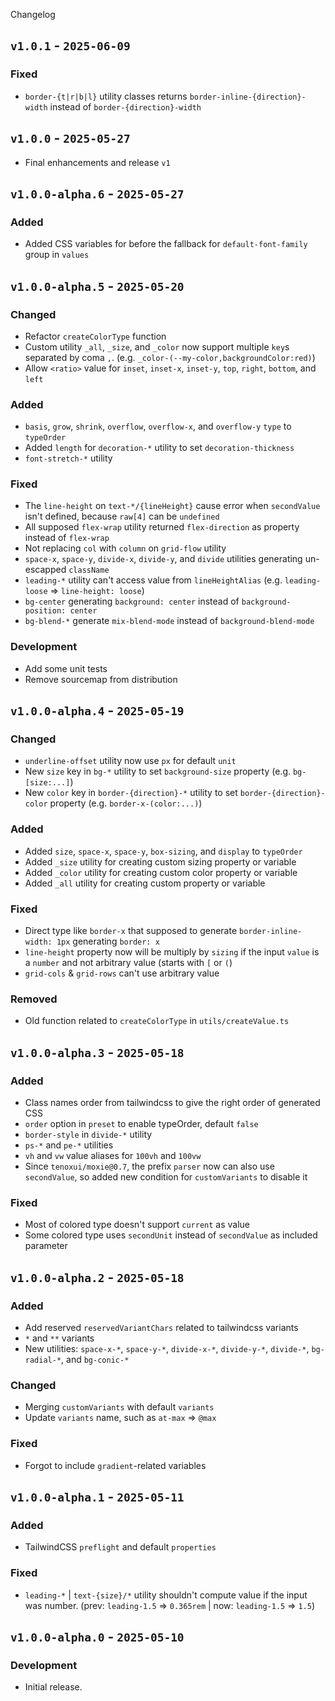 Changelog

## `v1.0.1` - `2025-06-09`

### Fixed

- `border-{t|r|b|l}` utility classes returns `border-inline-{direction}-width` instead of `border-{direction}-width`

## `v1.0.0` - `2025-05-27`

- Final enhancements and release `v1`

## `v1.0.0-alpha.6` - `2025-05-27`

### Added

- Added CSS variables for before the fallback for `default-font-family` group in `values`

## `v1.0.0-alpha.5` - `2025-05-20`

### Changed

- Refactor `createColorType` function
- Custom utility `_all`, `_size`, and `_color` now support multiple `key`s separated by coma `,`. (e.g. `_color-(--my-color,backgroundColor:red)`)
- Allow `<ratio>` value for `inset`, `inset-x`, `inset-y`, `top`, `right`, `bottom`, and `left`

### Added

- `basis`, `grow`, `shrink`, `overflow`, `overflow-x`, and `overflow-y` `type` to `typeOrder`
- Added `length` for `decoration-*` utility to set `decoration-thickness`
- `font-stretch-*` utility

### Fixed

- The `line-height` on `text-*/{lineHeight}` cause error when `secondValue` isn't defined, because `raw[4]` can be `undefined`
- All supposed `flex-wrap` utility returned `flex-direction` as property instead of `flex-wrap`
- Not replacing `col` with `column` on `grid-flow` utility
- `space-x`, `space-y`, `divide-x`, `divide-y`, and `divide` utilities generating un-escapped `className`
- `leading-*` utility can't access value from `lineHeightAlias` (e.g. `leading-loose` => `line-height: loose`)
- `bg-center` generating `background: center` instead of `background-position: center`
- `bg-blend-*` generate `mix-blend-mode` instead of `background-blend-mode`

### Development

- Add some unit tests
- Remove sourcemap from distribution

## `v1.0.0-alpha.4` - `2025-05-19`

### Changed

- `underline-offset` utility now use `px` for default `unit`
- New `size` key in `bg-*` utility to set `background-size` property (e.g. `bg-[size:...]`)
- New `color` key in `border-{direction}-*` utility to set `border-{direction}-color` property (e.g. `border-x-(color:...)`)

### Added

- Added `size`, `space-x`, `space-y`, `box-sizing`, and `display` to `typeOrder`
- Added `_size` utility for creating custom sizing property or variable
- Added `_color` utility for creating custom color property or variable
- Added `_all` utility for creating custom property or variable

### Fixed

- Direct type like `border-x` that supposed to generate `border-inline-width: 1px` generating `border: x`
- `line-height` property now will be multiply by `sizing` if the input `value` is a `number` and not arbitrary value (starts with `[` or `(`)
- `grid-cols` & `grid-rows` can't use arbitrary value

### **Removed**

- Old function related to `createColorType` in `utils/createValue.ts`

## `v1.0.0-alpha.3` - `2025-05-18`

### Added

- Class names order from tailwindcss to give the right order of generated CSS
- `order` option in `preset` to enable typeOrder, default `false`
- `border-style` in `divide-*` utility
- `ps-*` and `pe-*` utilities
- `vh` and `vw` value aliases for `100vh` and `100vw`
- Since `tenoxui/moxie@0.7`, the prefix `parser` now can also use `secondValue`, so added new condition for `customVariants` to disable it

### Fixed

- Most of colored type doesn't support `current` as value
- Some colored type uses `secondUnit` instead of `secondValue` as included parameter

## `v1.0.0-alpha.2` - `2025-05-18`

### Added

- Add reserved `reservedVariantChars` related to tailwindcss variants
- `*` and `**` variants
- New utilities: `space-x-*`, `space-y-*`, `divide-x-*`, `divide-y-*`, `divide-*`, `bg-radial-*`, and `bg-conic-*`

### Changed

- Merging `customVariants` with default `variants`
- Update `variants` name, such as `at-max` => `@max`

### Fixed

- Forgot to include `gradient`-related variables

## `v1.0.0-alpha.1` - `2025-05-11`

### Added

- TailwindCSS `preflight` and default `properties`

### Fixed

- `leading-*` | `text-{size}/*` utility shouldn't compute value if the input was number. (prev: `leading-1.5` => `0.365rem` | now: `leading-1.5` => `1.5`)

## `v1.0.0-alpha.0` - `2025-05-10`

### Development

- Initial release.
